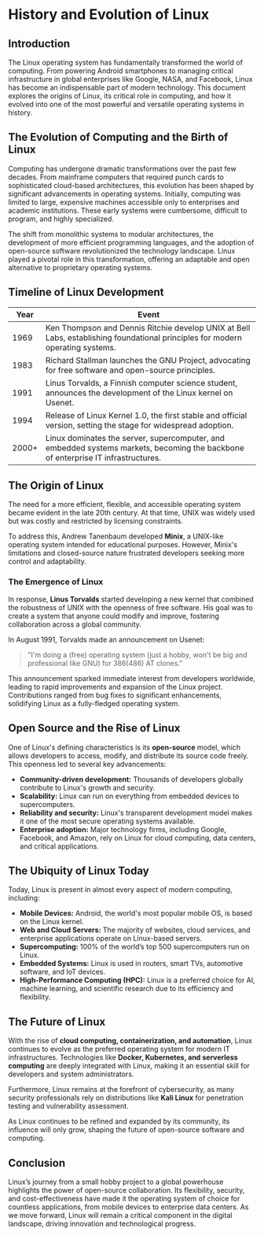 # History and Evolution of Linux

## Introduction

The Linux operating system has fundamentally transformed the world of computing. From powering Android smartphones to managing critical infrastructure in global enterprises like Google, NASA, and Facebook, Linux has become an indispensable part of modern technology. This document explores the origins of Linux, its critical role in computing, and how it evolved into one of the most powerful and versatile operating systems in history.

## The Evolution of Computing and the Birth of Linux

Computing has undergone dramatic transformations over the past few decades. From mainframe computers that required punch cards to sophisticated cloud-based architectures, this evolution has been shaped by significant advancements in operating systems. Initially, computing was limited to large, expensive machines accessible only to enterprises and academic institutions. These early systems were cumbersome, difficult to program, and highly specialized.

The shift from monolithic systems to modular architectures, the development of more efficient programming languages, and the adoption of open-source software revolutionized the technology landscape. Linux played a pivotal role in this transformation, offering an adaptable and open alternative to proprietary operating systems.

## Timeline of Linux Development

| Year  | Event |
|-------|------------------------------------------------------------------------------------------------|
| 1969  | Ken Thompson and Dennis Ritchie develop UNIX at Bell Labs, establishing foundational principles for modern operating systems. |
| 1983  | Richard Stallman launches the GNU Project, advocating for free software and open-source principles. |
| 1991  | Linus Torvalds, a Finnish computer science student, announces the development of the Linux kernel on Usenet. |
| 1994  | Release of Linux Kernel 1.0, the first stable and official version, setting the stage for widespread adoption. |
| 2000+ | Linux dominates the server, supercomputer, and embedded systems markets, becoming the backbone of enterprise IT infrastructures. |


## The Origin of Linux

The need for a more efficient, flexible, and accessible operating system became evident in the late 20th century. At that time, UNIX was widely used but was costly and restricted by licensing constraints. 

To address this, Andrew Tanenbaum developed **Minix**, a UNIX-like operating system intended for educational purposes. However, Minix's limitations and closed-source nature frustrated developers seeking more control and adaptability. 

### The Emergence of Linux

In response, **Linus Torvalds** started developing a new kernel that combined the robustness of UNIX with the openness of free software. His goal was to create a system that anyone could modify and improve, fostering collaboration across a global community.

In August 1991, Torvalds made an announcement on Usenet:

> "I'm doing a (free) operating system (just a hobby, won't be big and professional like GNU) for 386(486) AT clones."

This announcement sparked immediate interest from developers worldwide, leading to rapid improvements and expansion of the Linux project. Contributions ranged from bug fixes to significant enhancements, solidifying Linux as a fully-fledged operating system.

## Open Source and the Rise of Linux

One of Linux's defining characteristics is its **open-source** model, which allows developers to access, modify, and distribute its source code freely. This openness led to several key advancements:

- **Community-driven development:** Thousands of developers globally contribute to Linux's growth and security.
- **Scalability:** Linux can run on everything from embedded devices to supercomputers.
- **Reliability and security:** Linux's transparent development model makes it one of the most secure operating systems available.
- **Enterprise adoption:** Major technology firms, including Google, Facebook, and Amazon, rely on Linux for cloud computing, data centers, and critical applications.

## The Ubiquity of Linux Today

Today, Linux is present in almost every aspect of modern computing, including:

- **Mobile Devices:** Android, the world's most popular mobile OS, is based on the Linux kernel.
- **Web and Cloud Servers:** The majority of websites, cloud services, and enterprise applications operate on Linux-based servers.
- **Supercomputing:** 100% of the world’s top 500 supercomputers run on Linux.
- **Embedded Systems:** Linux is used in routers, smart TVs, automotive software, and IoT devices.
- **High-Performance Computing (HPC):** Linux is a preferred choice for AI, machine learning, and scientific research due to its efficiency and flexibility.

## The Future of Linux

With the rise of **cloud computing, containerization, and automation**, Linux continues to evolve as the preferred operating system for modern IT infrastructures. Technologies like **Docker, Kubernetes, and serverless computing** are deeply integrated with Linux, making it an essential skill for developers and system administrators.

Furthermore, Linux remains at the forefront of cybersecurity, as many security professionals rely on distributions like **Kali Linux** for penetration testing and vulnerability assessment.

As Linux continues to be refined and expanded by its community, its influence will only grow, shaping the future of open-source software and computing.

## Conclusion

Linux’s journey from a small hobby project to a global powerhouse highlights the power of open-source collaboration. Its flexibility, security, and cost-effectiveness have made it the operating system of choice for countless applications, from mobile devices to enterprise data centers. As we move forward, Linux will remain a critical component in the digital landscape, driving innovation and technological progress.